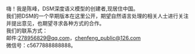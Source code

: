 嗨！我是陈峰，DSM深度语义模型的创建者,现居住中国。  
我们把DSM的一个早期版本在这里公开，期望自然语言处理的相关人士进行关注并提出意见，也期望寻求各种方式的合作。  
我们的联系方式：  
邮件:278956829@qq.com，chenfeng_public@126.com  
微信号：c5677888888888。  

